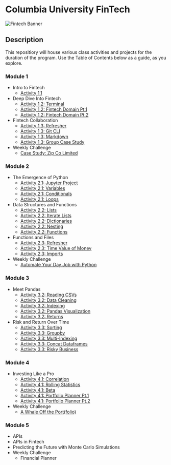 # Columbia University FinTech

![Fintech Banner](https://i.imgur.com/Cla9ooJ.jpg)

## Description
This repositiory will house various class activities and projects for the duration of the program. Use the Table of Contents below as a guide, as you explore.  

### Module 1
- Intro to Fintech
  - [Activity 1.1](https://github.com/objectmikael/Columbia-University-Fintech-2023/blob/main/Module%201/Intro%20To%20Finance/Activities/Activity-1.1.md)
- Deep Dive Into Fintech
  - [Activity 1.2: Terminal](https://github.com/objectmikael/Columbia-University-Fintech-2023/blob/main/Module%201/Deep%20Dive%20Into%20Fintech/Activities/Activity-1.2-Terminal.md)
  - [Activity 1.2: Fintech Domain Pt.1](https://github.com/objectmikael/Columbia-University-Fintech-2023/blob/main/Module%201/Deep%20Dive%20Into%20Fintech/Activities/Activity-1.2-FinTech_Domains_Pt1.md)
  - [Activity 1.2: Fintech Domain Pt.2](https://github.com/objectmikael/Columbia-University-Fintech-2023/blob/main/Module%201/Deep%20Dive%20Into%20Fintech/Activities/Activity-1.2-FinTech_Domains_Pt2.md)
- Fintech Collaboration
  - [Activity 1.3: Refresher](https://github.com/objectmikael/Columbia-University-Fintech-2023/blob/main/Module%201/Fintech%20Collaboration/Activities/Activity-1.3-Refresher.md)
  - [Activity 1.3: Git CLI](https://github.com/objectmikael/Columbia-University-Fintech-2023/blob/main/Module%201/Fintech%20Collaboration/Activities/Activity-1.3-Git_CLI.md)
  - [Activity 1.3: Markdown](https://github.com/objectmikael/Columbia-University-Fintech-2023/blob/main/Module%201/Fintech%20Collaboration/Activities/Activity-1.3-Markdown.md)
  - [Activity 1.3: Group Case Study](https://github.com/objectmikael/Columbia-University-Fintech-2023/blob/main/Module%201/Fintech%20Collaboration/Activities/Activity-1.3-Group_Case_Study.md)
- Weekly Challenge
  - [Case Study: Zip Co Limited](https://github.com/objectmikael/Columbia-University-Fintech-2023/blob/main/Module%201/Weekly%20Challenge%20-%20Case%20Study/README.md)
 
### Module 2
- The Emergence of Python
  - [Activity 2.1: Jupyter Project](https://github.com/objectmikael/Columbia-University-Fintech-2023/blob/main/Module%202/The%20Emergence%20of%20Python/Activities/Activity-2.1-Jupyter_Project.md)
  - [Activity 2.1: Variables](https://github.com/objectmikael/Columbia-University-Fintech-2023/blob/main/Module%202/The%20Emergence%20of%20Python/Activities/Activity-2.1-Variables.md)
  - [Activity 2.1: Conditionals](https://github.com/objectmikael/Columbia-University-Fintech-2023/blob/main/Module%202/The%20Emergence%20of%20Python/Activities/Activity-2.1-Conditionals.md)
  - [Activity 2.1: Loops](https://github.com/objectmikael/Columbia-University-Fintech-2023/blob/main/Module%202/The%20Emergence%20of%20Python/Activities/Activity-2.1-Loops.md) 
- Data Structures and Functions
  - [Activity 2.2: Lists](https://github.com/objectmikael/Columbia-University-Fintech-2023/blob/main/Module%202/Data%20Structures%20and%20Functions/Activities/Activity-2.2-Lists.md)
  - [Activity 2.2: Iterate Lists](https://github.com/objectmikael/Columbia-University-Fintech-2023/blob/main/Module%202/Data%20Structures%20and%20Functions/Activities/Activity-2.2-Iterate_List.md)
  - [Activity 2.2: Dictionaries](https://github.com/objectmikael/Columbia-University-Fintech-2023/blob/main/Module%202/Data%20Structures%20and%20Functions/Activities/Activity-2.2-Dictionaries.md)
  - [Activity 2.2: Nesting](https://github.com/objectmikael/Columbia-University-Fintech-2023/blob/main/Module%202/Data%20Structures%20and%20Functions/Activities/Activity-2.2-Nesting.md)
  - [Activity 2.2: Functions](https://github.com/objectmikael/Columbia-University-Fintech-2023/blob/main/Module%202/Data%20Structures%20and%20Functions/Activities/Activity-2.2-Functions.md)
- Functions and Files
  - [Activity 2.3: Refresher](https://github.com/objectmikael/Columbia-University-Fintech-2023/blob/main/Module%202/Functions%20and%20Files/Activities/Activity-2.3-Refresher.md)
  - [Activity 2.3: Time Value of Money](https://github.com/objectmikael/Columbia-University-Fintech-2023/blob/main/Module%202/Functions%20and%20Files/Activities/Activity-2.3-Time_Value_Of_Money.md)
  - [Activity 2.3: Imports](https://github.com/objectmikael/Columbia-University-Fintech-2023/blob/main/Module%202/Functions%20and%20Files/Activities/Activity-2.3-Imports.md)
- Weekly Challenge
  - [Automate Your Day Job with Python](https://github.com/objectmikael/python-homework) 

### Module 3
- Meet Pandas
  - [Activity 3.2: Reading CSVs](https://github.com/objectmikael/Columbia-University-Fintech-2023/tree/main/Module%203/Meet%20Pandas/Activities/Activity-3.2-%20Reading_CSVs)
  - [Activity 3.2: Data Cleaning](https://github.com/objectmikael/Columbia-University-Fintech-2023/tree/main/Module%203/Meet%20Pandas/Activities/Activity-3.2-Data_Cleaning)
  - [Activity 3.2: Indexing](https://github.com/objectmikael/Columbia-University-Fintech-2023/tree/main/Module%203/Meet%20Pandas/Activities/Activity-3.2-Indexing)
  - [Activity 3.2: Pandas Visualization](https://github.com/objectmikael/Columbia-University-Fintech-2023/tree/main/Module%203/Meet%20Pandas/Activities/Activity-3.2-Pandas_Visualization)
  - [Activity 3.2: Returns](https://github.com/objectmikael/Columbia-University-Fintech-2023/tree/main/Module%203/Meet%20Pandas/Activities/Activity-3.2-Returns)
- Risk and Return Over Time
  - [Activity 3.3: Sorting](https://github.com/objectmikael/Columbia-University-Fintech-2023/tree/main/Module%203/Risk%20and%20Returns%20Over%20Time/Activities/Activity-3.3-Sorting)
  - [Activity 3.3: Groupby](https://github.com/objectmikael/Columbia-University-Fintech-2023/tree/main/Module%203/Risk%20and%20Returns%20Over%20Time/Activities/Activity-3.3-Groupby)
  - [Activity 3.3: Multi-Indexing](https://github.com/objectmikael/Columbia-University-Fintech-2023/tree/main/Module%203/Risk%20and%20Returns%20Over%20Time/Activities/Activity-3.3-Multi_Indexing)
  - [Activity 3.3: Concat Dataframes](https://github.com/objectmikael/Columbia-University-Fintech-2023/tree/main/Module%203/Risk%20and%20Returns%20Over%20Time/Activities/Activity-3.3-Concat_Dataframes)
  - [Activity 3.3: Risky Business](https://github.com/objectmikael/Columbia-University-Fintech-2023/tree/main/Module%203/Risk%20and%20Returns%20Over%20Time/Activities/Activity-3.3-Risky_Business)

### Module 4
- Investing Like a Pro  
  - [Activity 4.1: Correlation](https://github.com/objectmikael/Columbia-University-Fintech-2023/tree/main/Module%204/Investing%20Like%20the%20Pros/Activities/Activity-4.1-Correlation)
  - [Activity 4.1: Rolling Statistics](https://github.com/objectmikael/Columbia-University-Fintech-2023/tree/main/Module%204/Investing%20Like%20the%20Pros/Activities/Activity-4.1-Rolling_Statistics)
  - [Activity 4.1: Beta](https://github.com/objectmikael/Columbia-University-Fintech-2023/tree/main/Module%204/Investing%20Like%20the%20Pros/Activities/Activity-4.1-Beta)
  - [Activity 4.1: Portfolio Planner Pt.1](https://github.com/objectmikael/Columbia-University-Fintech-2023/tree/main/Module%204/Investing%20Like%20the%20Pros/Activities/Activity-4.1-Portfolio_Planner_Part_I)
  - [Activity 4.1: Portfolio Planner Pt.2](https://github.com/objectmikael/Columbia-University-Fintech-2023/tree/main/Module%204/Investing%20Like%20the%20Pros/Activities/Activity-4.1-Portfolio_Planner_Part_II)
- Weekly Challenge
  - [A Whale Off the Port(folio)](https://github.com/objectmikael/Columbia-University-Fintech-2023/tree/main/Module%204/Weekly%20Challenge%20-%20A%20Whale%20Off%20the%20Portfolio) 

### Module 5
- APIs
- APIs in Fintech
- Predicting the Future with Monte Carlo Simulations
- Weekly Challenge 
  - Financial Planner